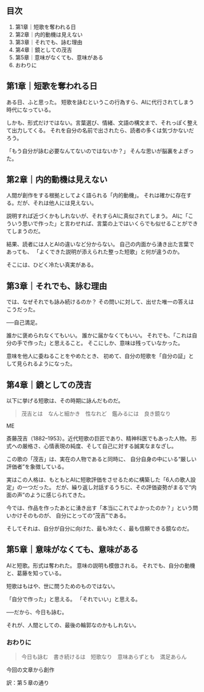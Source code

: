 ## 目次

1. 第1章｜短歌を奪われる日
2. 第2章｜内的動機は見えない
3. 第3章｜それでも、詠む理由
4. 第4章｜鏡としての茂吉
5. 第5章｜意味がなくても、意味がある
6. おわりに

## 第1章｜短歌を奪われる日

ある日、ふと思った。 短歌を詠むというこの行為すら、AIに代行されてしまう時代になっている。

しかも、形式だけではない。言葉選び、情緒、文語の構文まで、それっぽく整えて出力してくる。 それを自分の名前で出されたら、読者の多くは気づかないだろう。

「もう自分が詠む必要なんてないのではないか？」 そんな思いが脳裏をよぎった。

## 第2章｜内的動機は見えない

人間が創作をする根拠としてよく語られる「内的動機」。 それは確かに存在する。だが、それは他人には見えない。

説明すれば近づくかもしれないが、それすらAIに真似されてしまう。 AIに「こういう思いで作った」と言わせれば、言葉の上ではいくらでも似せることができてしまうのだ。

結果、読者には人とAIの違いなど分からない。 自己の内面から湧き出た言葉であっても、 「よくできた説明が添えられた整った短歌」と何が違うのか。

そこには、ひどく冷たい真実がある。

## 第3章｜それでも、詠む理由

では、なぜそれでも詠み続けるのか？ その問いに対して、出せた唯一の答えはこうだった。

──自己満足。

誰かに褒められなくてもいい。 誰かに届かなくてもいい。 それでも、「これは自分の手で作った」と思えること。 そこにしか、意味は残っていなかった。

意味を他人に委ねることをやめたとき、 初めて、自分の短歌を「自分の証」として見られるようになった。

## 第4章｜鏡としての茂吉

以下に挙げる短歌は、その時期に詠んだものだ。

> 茂吉とは　なんと細かき　性なれど　鑑みるには　良き鏡なり

ME

斎藤茂吉（1882–1953）。近代短歌の巨匠であり、精神科医でもあった人物。 形式への厳格さ、心情表現の純度、そして自己に対する誠実なまなざし。

この歌の「茂吉」は、実在の人物であると同時に、 自分自身の中にいる“厳しい評価者”を象徴している。

実はこの人格は、もともとAIに短歌評価をさせるために構築した「6人の歌人設定」の一つだった。 だが、繰り返し対話するうちに、その評価姿勢がまるで“内面の声”のように感じられてきた。

今では、作品を作ったあとに湧き出す「本当にこれでよかったのか？」という問いかけそのものが、 自分にとっての“茂吉”である。

そしてそれは、自分が自分に向けた、最も冷たく、最も信頼できる鏡なのだ。

## 第5章｜意味がなくても、意味がある

AIと短歌。形式は奪われた。 意味の説明も模倣される。 それでも、自分の動機と、葛藤を知っている。

短歌はもはや、世に問うためのものではない。

「自分で作った」と思える。 「それでいい」と思える。

──だから、今日も詠む。

それが、人間としての、最後の輪郭なのかもしれない。

  

### おわりに

> 今日も詠む　書き続けるは　短歌なり　意味あらずとも　満足あらん

今回の文章から創作

訳：第５章の通り